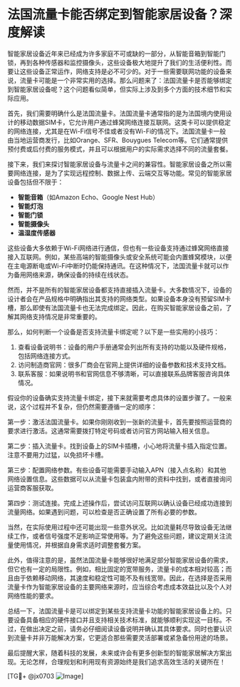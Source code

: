 # 法国流量卡能否绑定到智能家居设备？深度解读

智能家居设备近年来已经成为许多家庭不可或缺的一部分，从智能音箱到智能门锁，再到各种传感器和监控摄像头，这些设备极大地提升了我们的生活便利性。而要让这些设备正常运作，网络支持是必不可少的。对于一些需要联网功能的设备来说，流量卡可能是一个非常实用的选择。那么问题来了：法国流量卡是否能够绑定到智能家居设备呢？这个问题看似简单，但实际上涉及到多个方面的技术细节和实际应用。

首先，我们需要明确什么是法国流量卡。法国流量卡通常指的是为法国境内使用设计的移动数据SIM卡，它允许用户通过蜂窝网络连接互联网。这类卡可以提供稳定的网络连接，尤其是在Wi-Fi信号不佳或者没有Wi-Fi的情况下。法国流量卡一般由当地运营商发行，比如Orange、SFR、Bouygues Telecom等。它们通常提供预付费或后付费的服务模式，并且可以根据用户的实际需求选择不同的流量套餐。

接下来，我们来探讨智能家居设备与流量卡之间的兼容性。智能家居设备之所以需要网络连接，是为了实现远程控制、数据上传、云端交互等功能。常见的智能家居设备包括但不限于：

- **智能音箱**（如Amazon Echo、Google Nest Hub）
- **智能灯泡**
- **智能门锁**
- **智能摄像头**
- **温湿度传感器**

这些设备大多依赖于Wi-Fi网络进行通信，但也有一些设备支持通过蜂窝网络直接接入互联网。例如，某些高端的智能摄像头或安全系统可能会内置蜂窝模块，以便在主电源断电或Wi-Fi中断时仍能保持通讯。在这种情况下，法国流量卡就可以作为备用网络来源，确保设备的持续在线状态。

然而，并不是所有的智能家居设备都支持直接插入流量卡。大多数情况下，设备的设计者会在产品规格中明确指出其支持的网络类型。如果设备本身没有预留SIM卡槽，那么即使有法国流量卡也无法完成绑定。因此，在购买智能家居设备之前，了解其网络支持情况是非常重要的。

那么，如何判断一个设备是否支持流量卡绑定呢？以下是一些实用的小技巧：

1. 查看设备说明书：设备的用户手册通常会列出所有支持的功能以及硬件规格，包括网络连接方式。
2. 访问制造商官网：很多厂商会在官网上提供详细的设备参数和技术支持文档。
3. 联系客服：如果说明书和官网信息不够清晰，可以直接联系品牌客服咨询具体情况。

假设你的设备确实支持流量卡绑定，接下来就需要考虑具体的设置步骤了。一般来说，这个过程并不复杂，但仍然需要遵循一定的顺序：

第一步：激活法国流量卡。如果你刚刚收到一张新的流量卡，首先要按照运营商的要求进行激活。这通常需要拨打特定号码或者访问官方网站输入相关信息。

第二步：插入流量卡。找到设备上的SIM卡插槽，小心地将流量卡插入指定位置。注意不要用力过猛，以免损坏卡槽。

第三步：配置网络参数。有些设备可能需要手动输入APN（接入点名称）和其他网络设置信息。这些数据可以从流量卡包装盒内附带的资料中找到，或者直接询问运营商客服获取。

第四步：测试连接。完成上述操作后，尝试访问互联网以确认设备已经成功连接到流量网络。如果遇到问题，可以检查是否正确设置了所有必要的参数。

当然，在实际使用过程中还可能出现一些意外状况。比如流量耗尽导致设备无法继续工作，或者信号强度不足影响正常使用等。为了避免这些问题，建议定期关注流量使用情况，并根据自身需求适时调整套餐方案。

此外，值得注意的是，虽然法国流量卡能够很好地满足部分智能家居设备的需求，但它也有一定的局限性。例如，相比固定的宽带服务，流量卡的成本相对较高；而且由于依赖移动网络，其速度和稳定性可能不及有线宽带。因此，在选择是否采用流量卡作为智能家居设备的主要网络来源时，应当综合考虑成本效益比以及个人对网络性能的要求。

总结一下，法国流量卡是可以绑定到某些支持流量卡功能的智能家居设备上的。只要设备具备相应的硬件接口并且支持相关技术标准，就能够顺利实现这一目标。不过，在做出决定之前，请务必仔细阅读设备说明并确认其具体要求。同时也要认识到流量卡并非万能解决方案，它更适合那些需要灵活部署或紧急备份用途的场景。

最后提醒大家，随着科技的发展，未来或许会有更多创新型的智能家居解决方案出现。无论怎样，合理规划和利用现有资源始终是我们追求高效生活的关键所在！

[TG💪+ @jx0703 ![Image](https://github.com/user-attachments/assets/dbca1d08-cadb-493c-b0ec-ad6f7a83f270)]